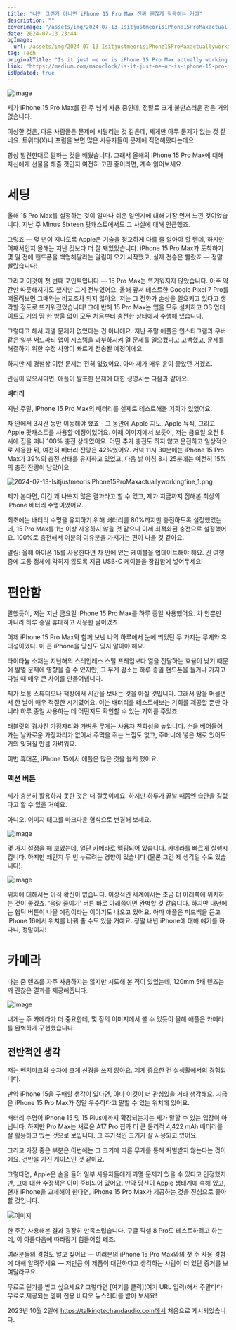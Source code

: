 ```yaml
---
title: "나만 그런가 아니면 iPhone 15 Pro Max 진짜 괜찮게 작동하는 거야"
description: ""
coverImage: "/assets/img/2024-07-13-IsitjustmeorisiPhone15ProMaxactuallyworkingfine_0.png"
date: 2024-07-13 23:44
ogImage:
  url: /assets/img/2024-07-13-IsitjustmeorisiPhone15ProMaxactuallyworkingfine_0.png
tag: Tech
originalTitle: "Is it just me or is iPhone 15 Pro Max actually working fine?"
link: "https://medium.com/macoclock/is-it-just-me-or-is-iphone-15-pro-max-actually-working-fine-35905cf30ff6"
isUpdated: true
---
```


![image](/assets/img/2024-07-13-IsitjustmeorisiPhone15ProMaxactuallyworkingfine_0.png)

제가 iPhone 15 Pro Max를 한 주 넘게 사용 중인데, 정말로 크게 불만스러운 점은 거의 없습니다.

이상한 것은, 다른 사람들은 문제에 시달리는 것 같은데, 제게만 아무 문제가 없는 것 같네요. 트위터(X)나 포럼을 보면 많은 사용자들이 문제에 직면해왔다는데요.

항상 발견한대로 말하는 것을 배웠습니다. 그래서 올해의 iPhone 15 Pro Max에 대해 자신에게 선물을 해줄 것인지 여전히 고민 중이라면, 계속 읽어보세요.

<div class="content-ad"></div>

# 세팅

올해 15 Pro Max를 설정하는 것이 얼마나 쉬운 일인지에 대해 가장 먼저 느낀 것이었습니다. 지난 주 Minus Sixteen 팟캐스트에서도 그 사실에 대해 언급했죠.

그렇죠 — 몇 년이 지나도록 Apple은 기술을 정교하게 다룰 줄 알아야 할 텐데, 하지만 어째서인지 올해는 지난 것보다 더 잘 돼있었습니다. iPhone 15 Pro Max가 도착하기 몇 일 전에 핸드폰을 백업해달라는 알림이 오기 시작했고, 실제 전송은 빨랐죠 — 정말 빨랐습니다!

그리고 이것이 첫 번째 포인트입니다 — 15 Pro Max는 뜨거워지지 않았습니다. 아주 약간만 따뜻해지기도 했지만 그게 전부였어요. 올해 앞서 테스트한 Google Pixel 7 Pro를 떠올려보면 그때와는 비교조차 되지 않아요. 저는 그 전화가 손상을 일으키고 있다고 생각할 정도로 뜨거워졌었습니다! 그에 반해 15 Pro Max는 앱을 모두 설치하고 OS 업데이트도 거의 땀 한 방울 없이 모두 처음부터 충전한 상태에서 수행해 냈습니다.

<div class="content-ad"></div>

그렇다고 해서 과열 문제가 없었다는 건 아니에요. 지난 주말 애플은 인스타그램과 우버 같은 일부 써드파티 앱이 시스템을 과부하시켜 열 문제를 일으켰다고 고백했고, 문제를 해결하기 위한 수정 사항이 빠르게 전송될 예정이에요.

하지만 제 경험상 이런 문제는 전혀 없었어요. 아마 제가 매우 운이 좋았던 거겠죠.

관심이 있으시다면, 애플이 발표한 문제에 대한 성명서는 다음과 같아요:

**배터리**

<div class="content-ad"></div>

지난 주말, iPhone 15 Pro Max의 배터리를 실제로 테스트해볼 기회가 있었어요.

차 안에서 3시간 동안 이동해야 했죠 - 그 동안에 Apple 지도, Apple 뮤직, 그리고 Apple 팟캐스트를 사용할 예정이었어요. 아래 이미지에서 보듯이, 저는 금요일 오전 8시에 집을 떠나 100% 충전 상태였어요. 어떤 추가 충전도 하지 않고 운전하고 일상적으로 사용한 뒤, 여전히 배터리 잔량은 42%였어요. 저녁 11시 30분에는 iPhone 15 Pro Max가 39%의 충전 상태를 유지하고 있었고, 다음 날 아침 8시 25분에는 여전히 15%의 충전 잔량이 남았어요.

![2024-07-13-IsitjustmeorisiPhone15ProMaxactuallyworkingfine_1.png](https://yourwebsite.com/assets/img/2024-07-13-IsitjustmeorisiPhone15ProMaxactuallyworkingfine_1.png)

제가 본다면, 이건 꽤 나쁘지 않은 결과라고 할 수 있고, 제가 지금까지 접해본 최상의 iPhone 배터리 수명이었어요.

<div class="content-ad"></div>

최초에는 배터리 수명을 유지하기 위해 배터리를 80%까지만 충전하도록 설정했었는데, 15 Pro Max를 1년 이상 사용하지 않을 것 같으니 이제 최적화된 충전으로 설정했어요. 100%로 충전해서 여분의 여유분을 가져가는 편이 나을 것 같아요.

알림: 올해 아이폰 15를 사용한다면 차 안에 있는 케이블을 업데이트해야 해요. 긴 여행 중에 교통 정체에 막히지 않도록 지금 USB-C 케이블을 장갑함에 넣어두세요!

# 편안함

말했듯이, 저는 지난 금요일 iPhone 15 Pro Max를 하루 종일 사용했어요. 차 안뿐만 아니라 하루 종일 휴대하고 사용한 날이었죠.

<div class="content-ad"></div>

어제 iPhone 15 Pro Max와 함께 보낸 나의 하루에서 눈에 띄었던 두 가지는 무게와 휴대성이었다. 이 큰 iPhone을 당신도 잊지 말아야 해요.

타이타늄 소재는 지난해의 스테인레스 스틸 프레임보다 열을 전달하는 효율이 낮기 때문에 발열 문제에 영향을 줄 수 있지만, 그 무게 감소는 하루 종일 핸드폰을 들거나 가지고 다닐 때 매우 큰 차이를 만들어냅니다.

제가 보통 스튜디오나 책상에서 시간을 보내는 것을 아실 것입니다. 그래서 밤을 머물면서 한 날이 매우 적절한 시기였어요. 이는 배터리를 테스트해보는 기회를 제공할 뿐만 아니라 하루 종일 사용하는 데 어떤지도 확인할 수 있는 기회를 주었죠.

<div class="content-ad"></div>

태블릿의 경사진 가장자리와 가벼운 무게는 사용자 친화성을 높입니다. 손을 베어들어 가는 날카로운 가장자리가 없어서 주먹을 쥐는 느낌도 없고, 주머니에 넣은 채로 있어도 거의 잊혀질 만큼 가벼워요.

이번 휴대폰, iPhone 15에서 애플은 많은 것을 옳게 했어요.

### 액션 버튼

제가 충분히 활용하지 못한 것은 내 잘못이에요. 하지만 하루가 끝날 때쯤엔 습관을 길렀다고 할 수 있을 거예요.

<div class="content-ad"></div>

아니오. 이미지 태그를 마크다운 형식으로 변경해 보세요.

![image](/assets/img/2024-07-13-IsitjustmeorisiPhone15ProMaxactuallyworkingfine_3.png)

몇 가지 설정을 해 보았는데, 일단 카메라로 맵핑되어 있습니다. 카메라를 빠르게 실행시킵니다. 하지만 왜인지 두 번 누르려는 경향이 있습니다 (물론 그건 제 생각일 수도 있습니다).

![image](/assets/img/2024-07-13-IsitjustmeorisiPhone15ProMaxactuallyworkingfine_4.png)

위치에 대해서는 아직 확신이 없습니다. 이상적인 세계에서는 조금 더 아래쪽에 위치하는 것이 좋겠죠. ‘음량 줄이기’ 버튼 바로 아래쯤이면 완벽할 것 같습니다. 하지만 내년에는 햅틱 버튼이 나올 예정이라는 이야기도 나오고 있어요. 아마 애플은 피드백을 듣고 iPhone 16에서 위치를 바꿔 줄 수도 있을 거예요. 정말 내년 iPhone에 대해 얘기를 하다니, 정말이지!

<div class="content-ad"></div>

# 카메라

나는 줌 렌즈를 자주 사용하지는 않지만 시도해 본 적이 있었는데, 120mm 5배 렌즈는 꽤 괜찮은 결과를 제공해줍니다.

![Image](/assets/img/2024-07-13-IsitjustmeorisiPhone15ProMaxactuallyworkingfine_5.png)

내게는 주 카메라가 더 중요한데, 몇 장의 이미지에서 볼 수 있듯이 올해 애플은 카메라를 완벽하게 구현했습니다.

<div class="content-ad"></div>

## 전반적인 생각

저는 벤치마크와 숫자에 크게 신경을 쓰지 않아요. 제게 중요한 건 실생활에서의 경험입니다.

<div class="content-ad"></div>

만약 iPhone 15을 구매할 생각이 있다면, 아마 이것이 더 관심있을 거라 생각해요. 지금은 iPhone 15 Pro Max가 정말 우수하다고 말할 수 있는 위치에 있어요.

배터리 수명이 iPhone 15 및 15 Plus에까지 확장되는지는 제가 말할 수 있는 입장이 아닙니다. 하지만 Pro Max는 새로운 A17 Pro 칩과 더 큰 물리적 4,422 mAh 배터리를 잘 활용하고 있는 것으로 보입니다. 그 추가적인 크기가 잘 사용되고 있어요.

그리고 가장 좋은 부분은 이번에는 그 크기에 따른 무게를 통해 처벌받지 않는다는 것이에요. 건반을 가진 케이스인 것 같아요.

그렇다면, Apple은 손을 들어 일부 사용자들에게 과열 문제가 있을 수 있다고 인정했지만, 그에 대한 수정책은 이미 준비되어 있어요. 만약 당신이 Apple 생태계에 속해 있고, 현재 iPhone을 교체해야 한다면, iPhone 15 Pro Max가 제공하는 것을 진심으로 좋아할 것입니다.

<div class="content-ad"></div>

![이미지](/assets/img/2024-07-13-IsitjustmeorisiPhone15ProMaxactuallyworkingfine_8.png)

한 주간 사용해본 결과 굉장히 만족스럽습니다. 구글 픽셀 8 Pro도 테스트하려고 하는데, 이 아름다움에 따라잡기 힘들어할 테죠.

여러분들의 경험도 알고 싶어요 — 여러분의 iPhone 15 Pro Max와의 첫 주 사용 경험에 대해 알려주세요 — 저만큼 이 제품이 대단하다고 생각하는 사람이 더 있단 증거를 보여달라구요.

무료로 뭔가를 받고 싶으세요? 그렇다면 [여기를 클릭](여기 URL 입력)해서 주말마다 무료로 제공되는 멤버 전용 비디오 뉴스레터를 받아 보세요!

<div class="content-ad"></div>

2023년 10월 2일에 https://talkingtechandaudio.com에서 처음으로 게시되었습니다.
